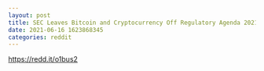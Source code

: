 ```yaml
--- 
layout: post 
title: SEC Leaves Bitcoin and Cryptocurrency Off Regulatory Agenda 2021 
date: 2021-06-16 1623868345 
categories: reddit 
--- 
```

https://redd.it/o1bus2